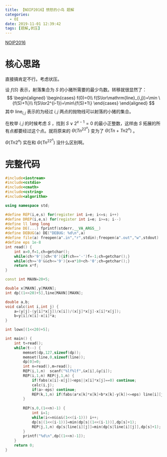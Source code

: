 ```yaml
---
title: 【NOIP2016】愤怒的小鸟 题解
categories:
  - OI
date: 2019-11-01 12:39:42
tags: [题解,状压]
---
```


[NOIP2016](https://www.luogu.org/problem/P2831)

<!--more-->

# 核心思路

直接搞肯定不行。考虑状压。 

设 $f(S)$ 表示，射落集合为 $S$ 的小猪所需要的最少鸟数。转移就很显然了：
$$
\begin{aligned}
\begin{cases}
f(0)=0\\
f(S\lor\mathrm{line}_{i,j})=\min \{f(S)+1\}\\
f(S\lor2^{i-1})=\min\{f(S)+1\}
\end{cases}
\end{aligned}
$$
其中 $\mathrm{line}_{i,j}$ 表示的为经过 $i,j$ 两点的抛物线可以射落的小猪的集合。

在枚举 $i,j$ 的时候考虑 $S$ ，找到 $S\lor2^{x-1}=0$ 的最小正整数，这样由 $S$ 拓展的所有点都要经过这个点。就将原来的 $\Theta(Tn^22^n)$ 变为了 $\Theta(Tn+Tn2^n)$ 。

$\Theta(Tn2^n)$ 实在和 $\Theta(Tn^22^n)$ 没什么区别啊。

# 完整代码

```cpp
#include<iostream>
#include<cstdio>
#include<cmath>
#include<cstring>
#include<algorithm>

using namespace std;

#define REP(i,e,s) for(register int i=e; i<=s; i++)
#define DREP(i,e,s) for(register int i=e; i>=s; i--)
#define ll long long
#define DE(...) fprintf(stderr,__VA_ARGS__)
#define DEBUG(a) DE("DEBUG: %d\n",a)
#define file(a) freopen(a".in","r",stdin);freopen(a".out","w",stdout)
#define eps 1e-8
int read() {
	int x=0,f=1,ch=getchar();
	while(ch>'9'||ch<'0'){if(ch=='-')f=-1;ch=getchar();}
	while(ch>='0'&&ch<='9'){x=x*10+ch-'0';ch=getchar();}
	return x*f;
}

const int MAXN=20+5;

double x[MAXN],y[MAXN];
int dp[(1<<20)+5],line[MAXN][MAXN];

double a,b;
void calc(int i,int j) {
	a=(y[j]-(y[i]*x[j])/x[i])/(x[j]*x[j]-x[i]*x[j]);
	b=y[i]/x[i]-x[i]*a;
}

int lowx[(1<<20)+5];

int main() {
	int t=read();
	while(t--) {
		memset(dp,127,sizeof(dp));
		memset(line,0,sizeof(line));
		dp[0]=0;
		int n=read(),m=read();
		REP(i,1,n)	scanf("%lf%lf",&x[i],&y[i]);
		REP(i,1,n) REP(j,1,n) {
			if(fabs(x[i]-x[j])<eps||x[i]*x[j]==0) continue;
			calc(i,j);
			if(a>-eps) continue;
			REP(k,1,n) if(fabs(a*x[k]*x[k]+b*x[k]-y[k])<=eps) line[i][j]|=(1<<(k-1));
		}
		
		REP(s,0,(1<<n)-1) {
			int i=1;
			while(i<=n&&s&(1<<(i-1))) i++;
			dp[s|(1<<(i-1))]=min(dp[s|(1<<(i-1))],dp[s]+1);
			REP(j,1,n) dp[s|line[i][j]]=min(dp[s|line[i][j]],dp[s]+1);
		}
		printf("%d\n",dp[(1<<n)-1]);
	}
	return 0;
}
```

